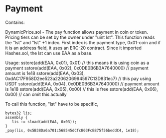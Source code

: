 # Payment

Contains:

DynamicPrice.sol - The pay function allows payment in coin or token.
Pricing tiers can be set by the owner under "uint lst".
This function reads the "lst" and "lst" +1 index.
First index is the payment type, 0x01-coin and if it is an address field, it uses an ERC-20 contract.
Since it imported Hashes.sol, the lst can use EAA as a base.

Usage:
sstore(add(EAA, 0x01), 0x01) // this means it is using coin as a payment
sstore(add(EAA, 0x02), 0x0DE0B6B3A7640000) // payment amount is 1e18
sstore(add(EAA, 0x03), 0xdAC17F958D2ee523a2206206994597C13D831ec7) // this pay using USDT
sstore(add(EAA, 0x04), 0x0DE0B6B3A7640000) // payment amount is 1e18
sstore(add(EAA, 0x05), 0x00) // this is free
sstore(add(EAA, 0x06), 0x00) // can omit this actually

To call this function, "lst" have to be specific,
```
bytes32 lis;
assembly {
   lis := sload(add(EAA, 0x03));
}
_pay(lis, 0x5B38Da6a701c568545dCfcB03FcB875f56beddC4, 1e18);
```